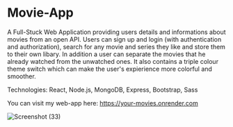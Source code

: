 # Movie-App
A Full-Stuck Web Application providing users details and informations about movies from an open API. Users can sign up and login (with authentication and authorization), search for any movie and series they like and store them to their own libary. In addition a user can separate the movies that he already watched from the unwatched ones. It also contains a triple colour theme switch which can make the user's expierience more colorful and smoother.

Technologies:
React,
 Node.js,
 MongoDB,
 Express,
 Bootstrap,
 Sass

You can visit my web-app here: https://your-movies.onrender.com

![Screenshot (33)](https://user-images.githubusercontent.com/101453394/236294077-75d9a8a8-e455-47a3-8a0a-1020422c8e2c.png)
